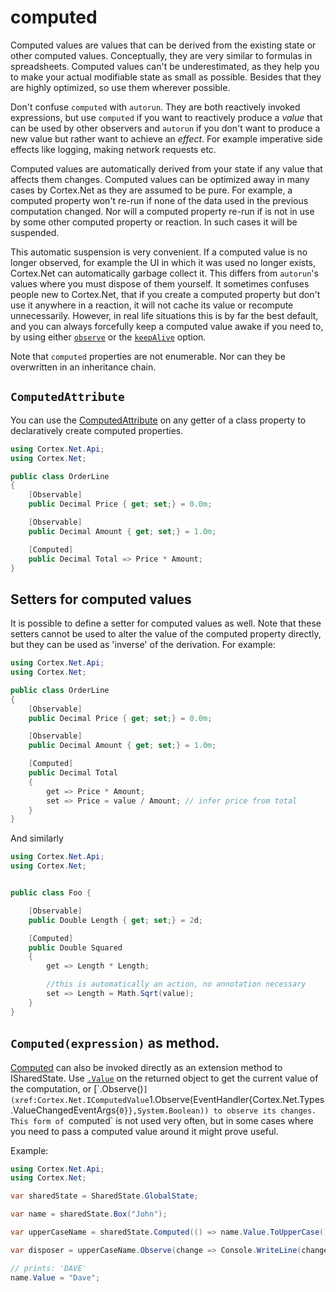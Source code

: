 # computed

Computed values are values that can be derived from the existing state or other computed values.
Conceptually, they are very similar to formulas in spreadsheets.
Computed values can't be underestimated, as they help you to make your actual modifiable state as small as possible.
Besides that they are highly optimized, so use them wherever possible.

Don't confuse `computed` with `autorun`. They are both reactively invoked expressions,
but use `computed` if you want to reactively produce a _value_ that can be used by other observers and
`autorun` if you don't want to produce a new value but rather want to achieve an _effect_.
For example imperative side effects like logging, making network requests etc.

Computed values are automatically derived from your state if any value that affects them changes.
Computed values can be optimized away in many cases by Cortex.Net as they are assumed to be pure.
For example, a computed property won't re-run if none of the data used in the previous computation changed.
Nor will a computed property re-run if is not in use by some other computed property or reaction.
In such cases it will be suspended.

This automatic suspension is very convenient. If a computed value is no longer observed, for example the UI
in which it was used no longer exists, Cortex.Net can automatically garbage collect it. 
This differs from `autorun`'s values where you must dispose of them yourself.
It sometimes confuses people new to Cortex.Net, that if you create a computed property but don't use it anywhere in a 
reaction, it will not cache its value or recompute unnecessarily.
However, in real life situations this is by far the best default, and you can always forcefully keep a
computed value awake if you need to, by using either [`observe`](observer.md) or the
[`keepAlive`](xref:Cortex.Net.ComputedValueOptions`1.KeepAlive) option.

Note that `computed` properties are not enumerable. Nor can they be overwritten in an inheritance chain.

## `ComputedAttribute`

You can use the [ComputedAttribute](xref:Cortex.Net.Api.ComputedAttribute) on any getter of a class property to
declaratively create computed properties.

```csharp
using Cortex.Net.Api;
using Cortex.Net;

public class OrderLine
{
    [Observable]
    public Decimal Price { get; set;} = 0.0m;

    [Observable]
    public Decimal Amount { get; set;} = 1.0m;

    [Computed]
    public Decimal Total => Price * Amount;
}
```

## Setters for computed values

It is possible to define a setter for computed values as well. Note that these setters cannot be used to alter the value
of the computed property directly, but they can be used as 'inverse' of the derivation. For example:

```csharp
using Cortex.Net.Api;
using Cortex.Net;

public class OrderLine
{
    [Observable]
    public Decimal Price { get; set;} = 0.0m;

    [Observable]
    public Decimal Amount { get; set;} = 1.0m;

    [Computed]
    public Decimal Total 
    {
        get => Price * Amount;
        set => Price = value / Amount; // infer price from total
    }
}
```

And similarly

```csharp
using Cortex.Net.Api;
using Cortex.Net;


public class Foo {

    [Observable]
    public Double Length { get; set;} = 2d;

    [Computed]
    public Double Squared
    {
        get => Length * Length;

        //this is automatically an action, no annotation necessary
        set => Length = Math.Sqrt(value);
	}
}
```

## `Computed(expression)` as method.

[Computed](xref:Cortex.Net.Api.SharedStateObservableExtensions.Computed``1(Cortex.Net.ISharedState,Func{``0},System.String))
can also be invoked directly as an extension method to ISharedState. Use [`.Value`](xref:Cortex.Net.IValue`1.Value) on
the returned object to get the current value of the computation, or
[`.Observe()`](xref:Cortex.Net.IComputedValue`1.Observe(EventHandler{Cortex.Net.Types.ValueChangedEventArgs{`0}},System.Boolean))
to observe its changes. This form of `computed` is not used very often, but in some cases where you need to pass a
computed value around it might prove useful.

Example:

```csharp
using Cortex.Net.Api;
using Cortex.Net;

var sharedState = SharedState.GlobalState;

var name = sharedState.Box("John");

var upperCaseName = sharedState.Computed(() => name.Value.ToUpperCase());

var disposer = upperCaseName.Observe(change => Console.WriteLine(change.NewValue));

// prints: 'DAVE'
name.Value = "Dave";
```

